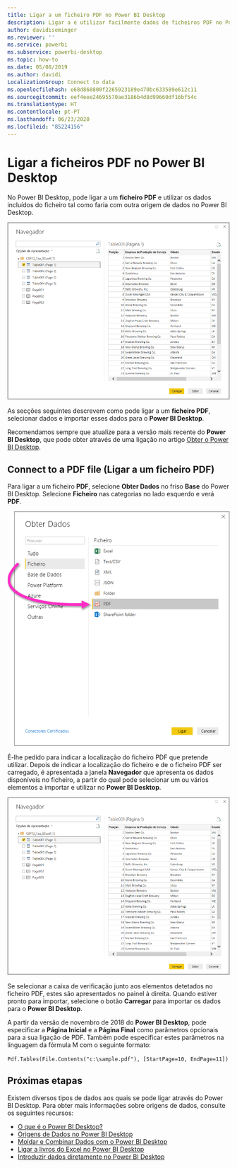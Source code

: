 ```yaml
---
title: Ligar a um ficheiro PDF no Power BI Desktop
description: Ligar a e utilizar facilmente dados de ficheiros PDF no Power BI Desktop
author: davidiseminger
ms.reviewer: ''
ms.service: powerbi
ms.subservice: powerbi-desktop
ms.topic: how-to
ms.date: 05/08/2019
ms.author: davidi
LocalizationGroup: Connect to data
ms.openlocfilehash: e68d860800f2265923189e470bc633589e612c11
ms.sourcegitcommit: eef4eee24695570ae3186b4d8d99660df16bf54c
ms.translationtype: HT
ms.contentlocale: pt-PT
ms.lasthandoff: 06/23/2020
ms.locfileid: "85224156"
---
```

# <a name="connect-to-pdf-files-in-power-bi-desktop"></a>Ligar a ficheiros PDF no Power BI Desktop
No Power BI Desktop, pode ligar a um **ficheiro PDF** e utilizar os dados incluídos do ficheiro tal como faria com outra origem de dados no Power BI Desktop.

![Ligar a dados em ficheiros PDF](media/desktop-connect-pdf/connect-pdf-04.png)

As secções seguintes descrevem como pode ligar a um **ficheiro PDF**, selecionar dados e importar esses dados para o **Power BI Desktop**.

Recomendamos sempre que atualize para a versão mais recente do **Power BI Desktop**, que pode obter através de uma ligação no artigo [Obter o Power BI Desktop](../fundamentals/desktop-get-the-desktop.md). 

## <a name="connect-to-a-pdf-file"></a>Connect to a PDF file (Ligar a um ficheiro PDF)
Para ligar a um ficheiro **PDF**, selecione **Obter Dados** no friso **Base** do Power BI Desktop. Selecione **Ficheiro** nas categorias no lado esquerdo e verá **PDF**.

![Selecionar PDF em Obter Dados](media/desktop-connect-pdf/connect-pdf-01.png)

É-lhe pedido para indicar a localização do ficheiro PDF que pretende utilizar. Depois de indicar a localização do ficheiro e de o ficheiro PDF ser carregado, é apresentada a janela **Navegador** que apresenta os dados disponíveis no ficheiro, a partir do qual pode selecionar um ou vários elementos a importar e utilizar no **Power BI Desktop**.

![Ligar a dados em ficheiros PDF](media/desktop-connect-pdf/connect-pdf-04.png)

Se selecionar a caixa de verificação junto aos elementos detetados no ficheiro PDF, estes são apresentados no painel à direita. Quando estiver pronto para importar, selecione o botão **Carregar** para importar os dados para o **Power BI Desktop**.

A partir da versão de novembro de 2018 do **Power BI Desktop**, pode especificar a **Página Inicial** e a **Página Final** como parâmetros opcionais para a sua ligação de PDF. Também pode especificar estes parâmetros na linguagem da fórmula M com o seguinte formato:

`Pdf.Tables(File.Contents("c:\sample.pdf"), [StartPage=10, EndPage=11])`


## <a name="next-steps"></a>Próximas etapas
Existem diversos tipos de dados aos quais se pode ligar através do Power BI Desktop. Para obter mais informações sobre origens de dados, consulte os seguintes recursos:

* [O que é o Power BI Desktop?](../fundamentals/desktop-what-is-desktop.md)
* [Origens de Dados no Power BI Desktop](desktop-data-sources.md)
* [Moldar e Combinar Dados com o Power BI Desktop](desktop-shape-and-combine-data.md)
* [Ligar a livros do Excel no Power BI Desktop](desktop-connect-excel.md)   
* [Introduzir dados diretamente no Power BI Desktop](desktop-enter-data-directly-into-desktop.md)   
